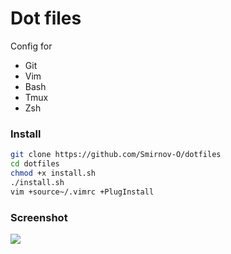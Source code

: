 # Dot files

Config for

- Git
- Vim
- Bash
- Tmux
- Zsh

### Install

~~~bash
git clone https://github.com/Smirnov-O/dotfiles
cd dotfiles
chmod +x install.sh
./install.sh
vim +source~/.vimrc +PlugInstall
~~~

### Screenshot

![](https://imgur.com/D47eTO9)
